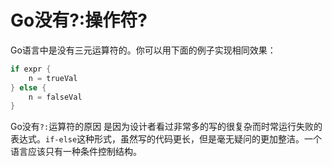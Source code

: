 # Go没有?:操作符?

Go语言中是没有三元运算符的。你可以用下面的例子实现相同效果：

```go
if expr {
    n = trueVal
} else {
    n = falseVal
}
```

Go没有`?:`运算符的原因 是因为设计者看过非常多的写的很复杂而时常运行失败的表达式。`if-else`这种形式，虽然写的代码更长，但是毫无疑问的更加整洁。一个语言应该只有一种条件控制结构。